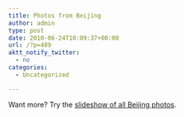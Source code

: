 ```yaml
---
title: Photos from Beijing
author: admin
type: post
date: 2010-06-24T10:09:37+00:00
url: /?p=489
aktt_notify_twitter:
  - no
categories:
  - Uncategorized

---
```

Want more? Try the [slideshow of all Beijing photos][1].

 [1]: http://www.flickr.com/photos/glennji/tags/beijing/show/ "Slideshow"
